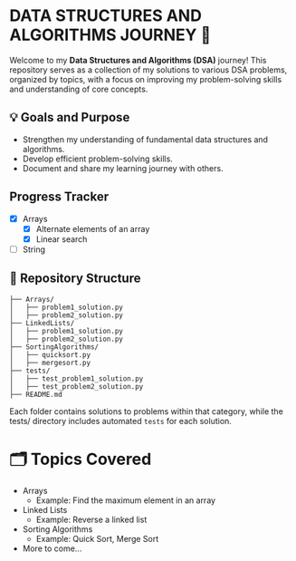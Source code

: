 # DATA STRUCTURES AND ALGORITHMS JOURNEY 🚀

Welcome to my **Data Structures and Algorithms (DSA)** journey!
This repository serves as a collection of my solutions to various DSA problems,
organized by topics, with a focus on improving my problem-solving skills and understanding of core concepts.

## 💡 Goals and Purpose

- Strengthen my understanding of fundamental data structures and algorithms.
- Develop efficient problem-solving skills.
- Document and share my learning journey with others.

## Progress Tracker

- [x] Arrays
  - [x] Alternate elements of an array
  - [x] Linear search
- [ ] String

## 📂 Repository Structure

```DSA-Journey/
├── Arrays/
│   ├── problem1_solution.py
│   ├── problem2_solution.py
├── LinkedLists/
│   ├── problem1_solution.py
│   ├── problem2_solution.py
├── SortingAlgorithms/
│   ├── quicksort.py
│   ├── mergesort.py
├── tests/
│   ├── test_problem1_solution.py
│   ├── test_problem2_solution.py
├── README.md
```

Each folder contains solutions to problems within that category, while the tests/ directory includes automated `tests` for each solution.

# 🗂️ Topics Covered

- Arrays
  - Example: Find the maximum element in an array
- Linked Lists
  - Example: Reverse a linked list
- Sorting Algorithms
  - Example: Quick Sort, Merge Sort
- More to come...
